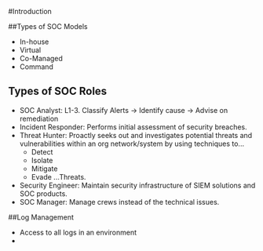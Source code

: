 #Introduction

##Types of SOC Models
- In-house
- Virtual
- Co-Managed
- Command

## Types of SOC Roles
- SOC Analyst: L1-3. Classify Alerts -> Identify cause -> Advise on remediation
- Incident Responder: Performs initial assessment of security breaches.
- Threat Hunter: Proactly seeks out and investigates potential threats and vulnerabilities within an org network/system by using techniques to...
    - Detect
    - Isolate
    - Mitigate
    - Evade
      ...Threats.
- Security Engineer: Maintain security infrastructure of SIEM solutions and SOC products.
- SOC Manager: Manage crews instead of the technical issues.

##Log Management
- Access to all logs in an environment
- 
